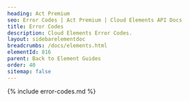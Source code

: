 ```yaml
---
heading: Act Premium
seo: Error Codes | Act Premium | Cloud Elements API Docs
title: Error Codes
description: Cloud Elements Error Codes.
layout: sidebarelementdoc
breadcrumbs: /docs/elements.html
elementId: 816
parent: Back to Element Guides
order: 40
sitemap: false
---
```


{% include error-codes.md %}
